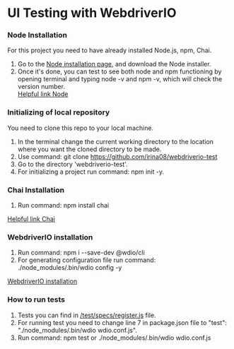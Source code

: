 # UI Testing with WebdriverIO

### Node Installation
For this project you need to have already installed Node.js, npm, Chai.

1. Go to the [Node installation page](https://nodejs.org/en/download/), 
and download the Node installer.
2. Once it's done, you can test to see both node and npm functioning by 
opening terminal and typing node -v and npm -v, which will check the 
version number.  
[Helpful link Node](https://www.taniarascia.com/how-to-install-and-use-node-js-and-npm-mac-and-windows/)

### Initializing of local repository
You need to clone this repo to your local machine.
1. In the terminal change the current working directory to the location 
where you want the cloned directory to be made.
2. Use command: git clone https://github.com/irina08/webdriverio-test
3. Go to the directory 'webdriverio-test'.
4. For initializing a project run command: npm init -y.

### Chai Installation
1. Run command: npm install chai

[Helpful link Chai](https://www.chaijs.com/)

### WebdriverIO installation 
1. Run command: npm i --save-dev @wdio/cli
2. For generating configuration file run command:
./node_modules/.bin/wdio config -y  

[WebdriverIO installation](https://webdriver.io/docs/gettingstarted.html)

### How to run tests
1. Tests you can find in 
[/test/specs/register.js](https://github.com/irina08/webdriverio-test/blob/master/test/specs/register.js) file.  
2. For running test you need to change line 7 in package.json file to 
"test": "./node_modules/.bin/wdio wdio.conf.js".  
3. Run command: npm test or ./node_modules/.bin/wdio wdio.conf.js






